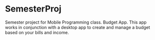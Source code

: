 # SemesterProj
Semester project for Mobile Programming class. Budget App.
This app works in conjunction with a desktop app to create and manage a budget based on your bills and income.

